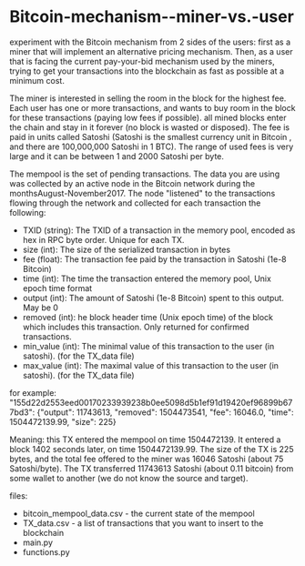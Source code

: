 # Bitcoin-mechanism--miner-vs.-user
experiment with the Bitcoin mechanism from 2 sides of the users: first as a miner that will implement an alternative pricing mechanism. Then, as a user that is facing the current pay-your-bid mechanism used by the miners, trying to get your transactions into the blockchain as fast as possible at a minimum cost.

The miner is interested in selling the room in the block for the highest fee.
Each user has one or more transactions, and wants to buy room in the block for these transactions (paying low fees if possible).
all mined blocks enter the chain and stay in it forever (no block is wasted or disposed).
The fee is paid in units called Satoshi (Satoshi is the smallest currency unit in Bitcoin , and there are 100,000,000 Satoshi in 1 BTC). The range of used fees is very large and it can be between 1 and 2000 Satoshi per byte.

The mempool is the set of pending transactions.
The data you are using was collected by an active node in the Bitcoin network during the monthsAugust-November2017. The node "listened" to the transactions flowing through the network and collected for each transaction the following:
- TXID (string): The TXID of a transaction in the memory pool, encoded as hex in RPC byte order. Unique for each TX.
- size (int): The size of the serialized transaction in bytes
- fee (float): The transaction fee paid by the transaction in Satoshi (1e-8 Bitcoin)
- time (int): The time the transaction entered the memory pool, Unix epoch time format
- output (int): The amount of Satoshi (1e-8 Bitcoin) spent to this output. May be 0
- removed (int): he block header time (Unix epoch time) of the block which includes this transaction. Only returned for confirmed transactions.
- min_value (int): The minimal value of this transaction to the user (in satoshi). (for the TX_data file)
- max_value (int): The maximal value of this transaction to the user (in satoshi). (for the TX_data file)

for example:
"155d22d2553eed00170233939238b0ee5098d5b1ef91d19420ef96899b677bd3": {"output": 11743613, "removed": 1504473541, "fee": 16046.0, "time": 1504472139.99, "size": 225}

Meaning: this TX entered the mempool on time 1504472139. It entered a block 1402 seconds later, on time 1504472139.99. The size of the TX is 225 bytes, and the total fee offered to the miner was 16046 Satoshi (about 75 Satoshi/byte). The TX transferred 11743613 Satoshi (about 0.11 bitcoin) from some wallet to another (we do not know the source and target).

files:
- bitcoin_mempool_data.csv -  the current state of the mempool
- TX_data.csv - a list of transactions that you want to insert to the blockchain
- main.py
- functions.py

